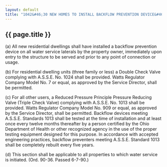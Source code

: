 ---
layout: default 
title: "1042&#46;30 NEW HOMES TO INSTALL BACKFLOW PREVENTION DEVICE&#46;"---

{{ page.title }}
----------------

​(a) All new residential dwellings shall have installed a backflow
prevention device on all water service laterals by the property owner,
immediately upon entry to the structure to be served and prior to any
point of connection or usage.

​(b) For residential dwelling units (three family or less) a Double
Check Valve complying with A.S.S.E. No. 1024 shall be provided. Watts
Regulator Company Model No. 7 or equal, as approved by the Service
Director, shall be permitted.

​(c) For all other users, a Reduced Pressure Principle Pressure Reducing
Valve (Triple Check Valve) complying with A.S.S.E. No. 1013 shall be
provided. Watts Regulator Company Model No. 909 or equal, as approved by
the Service Director, shall be permitted. Backflow devices meeting
A.S.S.E. Standards 1013 shall be tested at the time of installation and
at least once every twelve months thereafter by a person certified by
the Ohio Department of Health or other recognized agency in the use of
the proper testing equipment designed for this purpose. In accordance
with accepted engineering practices, backflow preventers meeting
A.S.S.E. Standard 1013 shall be completely rebuilt every five years.

​(d) This section shall be applicable to all properties to which water
service is initiated. (Ord. 90-36. Passed 6-7-90.)
